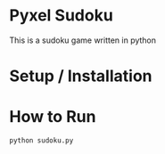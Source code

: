 
# Pyxel Sudoku
This is a sudoku game written in python

# Setup / Installation

# How to Run
````
python sudoku.py
````